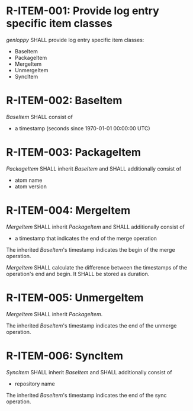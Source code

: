 # R-ITEM-001: Provide log entry specific item classes #
*genloppy* SHALL provide log entry specific item classes:
-   BaseItem
-   PackageItem
-   MergeItem
-   UnmergeItem
-   SyncItem

# R-ITEM-002: BaseItem #
*BaseItem* SHALL consist of
-   a timestamp (seconds since 1970-01-01 00:00:00 UTC)

# R-ITEM-003: PackageItem #
*PackageItem* SHALL inherit *BaseItem* and SHALL additionally consist of
-   atom name
-   atom version

# R-ITEM-004: MergeItem #
*MergeItem* SHALL inherit *PackageItem* and SHALL additionally consist of
-   a timestamp that indicates the end of the merge operation

The inherited *BaseItem*'s timestamp indicates the begin of the merge operation.

*MergeItem* SHALL calculate the difference between the timestamps of the operation's end and begin. It SHALL be stored as duration.

# R-ITEM-005: UnmergeItem #
*MergeItem* SHALL inherit *PackageItem*.

The inherited *BaseItem*'s timestamp indicates the end of the unmerge operation.

# R-ITEM-006: SyncItem #
*SyncItem* SHALL inherit *BaseItem* and SHALL additionally consist of
-   repository name

The inherited *BaseItem*'s timestamp indicates the end of the sync operation.
